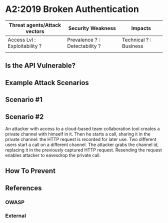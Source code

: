 A2:2019 Broken Authentication
=============================

| Threat agents/Attack vectors | Security Weakness | Impacts |
| -- | -- | -- |
| Access Lvl : Exploitability ? | Prevalence ? : Detectability ? | Technical ? : Business |
| | | |

## Is the API Vulnerable?

## Example Attack Scenarios

## Scenario #1

## Scenario #2

An attacker with access to a cloud-based team collaboration tool creates a
private channel with himself in it. Then he starts a call, sharing it in the
private channel: the HTTP request is recorded for later use. Two different users
start a call on a different channel. The attacker grabs the channel id,
replacing it in the previously captured HTTP request. Resending the request
enables attacker to eavesdrop the private call.

## How To Prevent

## References

### OWASP

### External
